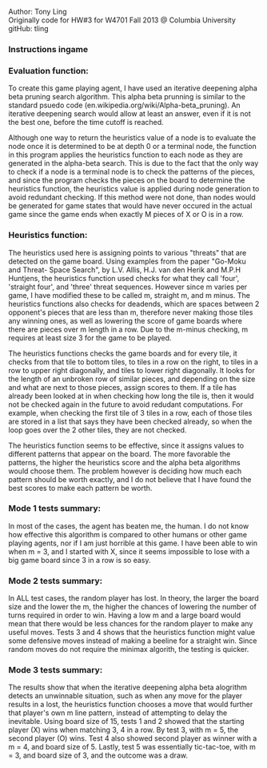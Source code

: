 Author: Tony Ling  
Originally code for HW#3 for W4701 Fall 2013 @ Columbia University  
gitHub: tling
### Instructions ingame

### Evaluation function:

To create this game playing agent, I have used an iterative deepening alpha beta
pruning search algorithm. This alpha beta prunning is similar to the standard
psuedo code (en.wikipedia.org/wiki/Alpha-beta_pruning).  An iterative deepening
search would allow at least an answer, even if it is not the best one, before
the time cutoff is reached.

Although one way to return the heuristics value of a node is to evaluate the
node once it is determined to be at depth 0 or a terminal node, the function in
this program applies the heuristics function to each node as they are generated
in the alpha-beta search. This is due to the fact that the only way to check if
a node is a terminal node is to check the patterns of the pieces, and since the
program checks the pieces on the board to determine the heuristics function, the
heuristics value is applied during node generation to avoid redundant checking.
If this method were not done, than nodes would be generated for game states that
would have never occured in the actual game since the game ends when exactly M
pieces of X or O is in a row.

### Heuristics function:

The heuristics used here is assigning points to various "threats" that are
detected on the game board.  Using examples from the paper "Go-Moku and Threat-
Space Search", by L.V. Allis, H.J. van den Herik and M.P.H Huntjens, the
heuristics function used checks for what they call 'four', 'straight four',
and 'three' threat sequences.  However since m varies per game, I have modified
these to be called m, straight m, and m minus.  The heuristics functions also
checks for deadends, which are spaces between 2 opponent's pieces that are
less than m, therefore never making those tiles any winning ones, as well as
lowering the score of game boards where there are pieces over m length in a row.
Due to the m-minus checking, m requires at least size 3 for the game to be played.

The heuristics functions checks the game boards and for every tile, it checks
from that tile to bottom tiles, to tiles in a row on the right, to tiles in a row
to upper right diagonally, and tiles to lower right diagonally.  It looks for
the length of an unbroken row of similar pieces, and depending on the size and
what are next to those pieces, assign scores to them.  If a tile has already been
looked at in when checking how long the tile is, then it would not be checked again
in the future to avoid redudant computations.  For example, when checking the first
tile of 3 tiles in a row, each of those tiles are stored in a list that says they
have been checked already, so when the loop goes over the 2 other tiles, they
are not checked.

The heuristics function seems to be effective, since it assigns values to different
patterns that appear on the board.  The more favorable the patterns, the higher
the heuristics score and the alpha beta algorithms would choose them.  The problem
however is deciding how much each pattern should be worth exactly, and I do not
believe that I have found the best scores to make each pattern be worth.

### Mode 1 tests summary:

In most of the cases, the agent has beaten me, the human.  I do not know how
effective this algorithm is compared to other humans or other game playing
agents, nor if I am just horrible at this game.  I have been able to win when
m = 3, and I started with X, since it seems impossible to lose with a big
game board since 3 in a row is so easy.

### Mode 2 tests summary:

In ALL test cases, the random player has lost.  In theory, the larger the board
size and the lower the m, the higher the chances of lowering the number of turns
required in order to win.  Having a low m and a  large board would mean that
there would be less chances for the random player to make any useful moves.
Tests 3 and 4 shows that the heuristics function might value some defensive
moves instead of making a beeline for a straight win.
Since random moves do not require the minimax algorith, the testing is quicker.

### Mode 3 tests summary:

The results show that when the iterative deepening alpha beta alogrithm detects
an unwinnable situation, such as when any move for the player results in a lost,
the heuristics function chooses a move that would further that player's own m
line pattern, instead of attempting to delay the inevitable.  Using board size
of 15, tests 1 and 2 showed that the starting player (X) wins when matching 3, 4
in a row.  By test 3, with m = 5, the second player (O) wins. Test 4 also showed
second player as winner with a m = 4, and board size of 5.  Lastly, test 5 was
essentially tic-tac-toe, with m = 3, and board size of 3, and the outcome was a
draw.

